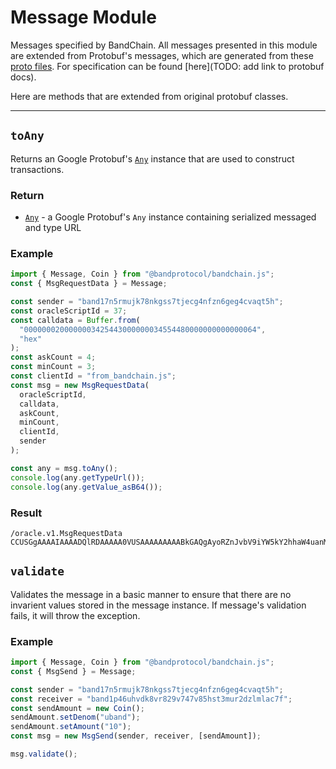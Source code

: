 <!--
order: 4
-->

# Message Module

Messages specified by BandChain. All messages presented in this module are extended from Protobuf's messages, which are generated from these [proto files](https://github.com/bandprotocol/chain/tree/v2.0.3/proto/oracle/v1). For specification can be found [here](TODO: add link to protobuf docs).

Here are methods that are extended from original protobuf classes.

---

## `toAny`

Returns an Google Protobuf's [`Any`] instance that are used to construct transactions.

### Return

- [`Any`] - a Google Protobuf's `Any` instance containing serialized messaged and type URL

### Example

```js
import { Message, Coin } from "@bandprotocol/bandchain.js";
const { MsgRequestData } = Message;

const sender = "band17n5rmujk78nkgss7tjecg4nfzn6geg4cvaqt5h";
const oracleScriptId = 37;
const calldata = Buffer.from(
  "0000000200000003425443000000034554480000000000000064",
  "hex"
);
const askCount = 4;
const minCount = 3;
const clientId = "from_bandchain.js";
const msg = new MsgRequestData(
  oracleScriptId,
  calldata,
  askCount,
  minCount,
  clientId,
  sender
);

const any = msg.toAny();
console.log(any.getTypeUrl());
console.log(any.getValue_asB64());
```

### Result

```
/oracle.v1.MsgRequestData
CCUSGgAAAAIAAAADQlRDAAAAA0VUSAAAAAAAAABkGAQgAyoRZnJvbV9iYW5kY2hhaW4uanM40IYDQOCnEkorYmFuZDE3bjVybXVqazc4bmtnc3M3dGplY2c0bmZ6bjZnZWc0Y3ZhcXQ1aA==

```

## `validate`

Validates the message in a basic manner to ensure that there are no invarient values stored in the message instance. If message's validation fails, it will throw the exception.

### Example

```js
import { Message, Coin } from "@bandprotocol/bandchain.js";
const { MsgSend } = Message;

const sender = "band17n5rmujk78nkgss7tjecg4nfzn6geg4cvaqt5h";
const receiver = "band1p46uhvdk8vr829v747v85hst3mur2dzlmlac7f";
const sendAmount = new Coin();
sendAmount.setDenom("uband");
sendAmount.setAmount("10");
const msg = new MsgSend(sender, receiver, [sendAmount]);

msg.validate();
```

[`any`]: TODO:-add-link
